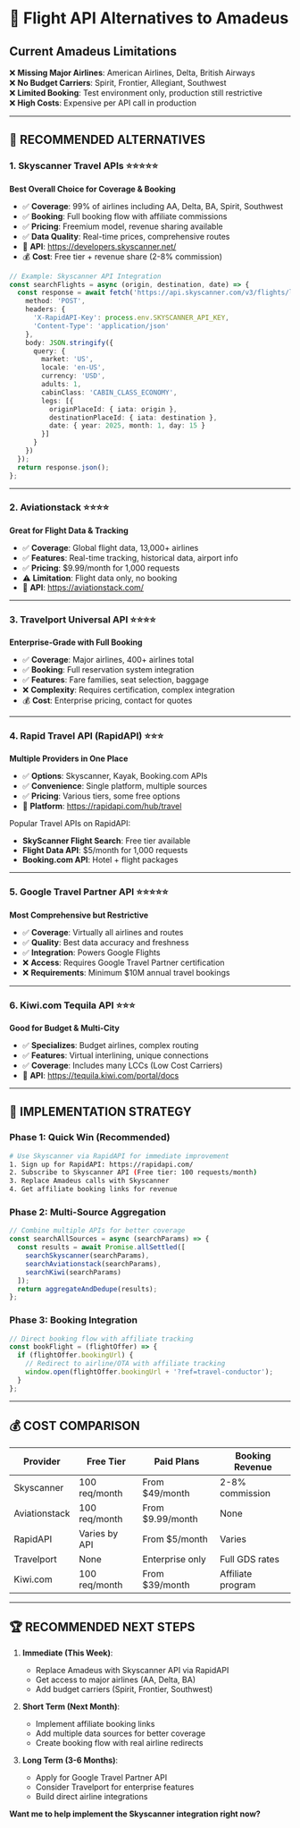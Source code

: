 # 🛫 Flight API Alternatives to Amadeus

## Current Amadeus Limitations
❌ **Missing Major Airlines**: American Airlines, Delta, British Airways  
❌ **No Budget Carriers**: Spirit, Frontier, Allegiant, Southwest  
❌ **Limited Booking**: Test environment only, production still restrictive  
❌ **High Costs**: Expensive per API call in production  

---

## 🎯 **RECOMMENDED ALTERNATIVES**

### 1. **Skyscanner Travel APIs** ⭐⭐⭐⭐⭐
**Best Overall Choice for Coverage & Booking**

- ✅ **Coverage**: 99% of airlines including AA, Delta, BA, Spirit, Southwest
- ✅ **Booking**: Full booking flow with affiliate commissions
- ✅ **Pricing**: Freemium model, revenue sharing available
- ✅ **Data Quality**: Real-time prices, comprehensive routes
- 🔗 **API**: https://developers.skyscanner.net/
- 💰 **Cost**: Free tier + revenue share (2-8% commission)

```typescript
// Example: Skyscanner API Integration
const searchFlights = async (origin, destination, date) => {
  const response = await fetch('https://api.skyscanner.com/v3/flights/live/search/create', {
    method: 'POST',
    headers: {
      'X-RapidAPI-Key': process.env.SKYSCANNER_API_KEY,
      'Content-Type': 'application/json'
    },
    body: JSON.stringify({
      query: {
        market: 'US',
        locale: 'en-US',
        currency: 'USD',
        adults: 1,
        cabinClass: 'CABIN_CLASS_ECONOMY',
        legs: [{
          originPlaceId: { iata: origin },
          destinationPlaceId: { iata: destination },
          date: { year: 2025, month: 1, day: 15 }
        }]
      }
    })
  });
  return response.json();
};
```

---

### 2. **Aviationstack** ⭐⭐⭐⭐
**Great for Flight Data & Tracking**

- ✅ **Coverage**: Global flight data, 13,000+ airlines
- ✅ **Features**: Real-time tracking, historical data, airport info
- ✅ **Pricing**: $9.99/month for 1,000 requests
- ⚠️ **Limitation**: Flight data only, no booking
- 🔗 **API**: https://aviationstack.com/

---

### 3. **Travelport Universal API** ⭐⭐⭐⭐
**Enterprise-Grade with Full Booking**

- ✅ **Coverage**: Major airlines, 400+ airlines total
- ✅ **Booking**: Full reservation system integration
- ✅ **Features**: Fare families, seat selection, baggage
- ❌ **Complexity**: Requires certification, complex integration
- 💰 **Cost**: Enterprise pricing, contact for quotes

---

### 4. **Rapid Travel API (RapidAPI)** ⭐⭐⭐
**Multiple Providers in One Place**

- ✅ **Options**: Skyscanner, Kayak, Booking.com APIs
- ✅ **Convenience**: Single platform, multiple sources
- ✅ **Pricing**: Various tiers, some free options
- 🔗 **Platform**: https://rapidapi.com/hub/travel

Popular Travel APIs on RapidAPI:
- **SkyScanner Flight Search**: Free tier available
- **Flight Data API**: $5/month for 1,000 requests
- **Booking.com API**: Hotel + flight packages

---

### 5. **Google Travel Partner API** ⭐⭐⭐⭐⭐
**Most Comprehensive but Restrictive**

- ✅ **Coverage**: Virtually all airlines and routes
- ✅ **Quality**: Best data accuracy and freshness
- ✅ **Integration**: Powers Google Flights
- ❌ **Access**: Requires Google Travel Partner certification
- ❌ **Requirements**: Minimum $10M annual travel bookings

---

### 6. **Kiwi.com Tequila API** ⭐⭐⭐
**Good for Budget & Multi-City**

- ✅ **Specializes**: Budget airlines, complex routing
- ✅ **Features**: Virtual interlining, unique connections
- ✅ **Coverage**: Includes many LCCs (Low Cost Carriers)
- 🔗 **API**: https://tequila.kiwi.com/portal/docs

---

## 🚀 **IMPLEMENTATION STRATEGY**

### Phase 1: Quick Win (Recommended)
```bash
# Use Skyscanner via RapidAPI for immediate improvement
1. Sign up for RapidAPI: https://rapidapi.com/
2. Subscribe to Skyscanner API (Free tier: 100 requests/month)
3. Replace Amadeus calls with Skyscanner
4. Get affiliate booking links for revenue
```

### Phase 2: Multi-Source Aggregation
```typescript
// Combine multiple APIs for better coverage
const searchAllSources = async (searchParams) => {
  const results = await Promise.allSettled([
    searchSkyscanner(searchParams),
    searchAviationstack(searchParams),
    searchKiwi(searchParams)
  ]);
  return aggregateAndDedupe(results);
};
```

### Phase 3: Booking Integration
```typescript
// Direct booking flow with affiliate tracking
const bookFlight = (flightOffer) => {
  if (flightOffer.bookingUrl) {
    // Redirect to airline/OTA with affiliate tracking
    window.open(flightOffer.bookingUrl + '?ref=travel-conductor');
  }
};
```

---

## 💰 **COST COMPARISON**

| Provider | Free Tier | Paid Plans | Booking Revenue |
|----------|-----------|------------|-----------------|
| Skyscanner | 100 req/month | From $49/month | 2-8% commission |
| Aviationstack | 100 req/month | From $9.99/month | None |
| RapidAPI | Varies by API | From $5/month | Varies |
| Travelport | None | Enterprise only | Full GDS rates |
| Kiwi.com | 100 req/month | From $39/month | Affiliate program |

---

## 🏆 **RECOMMENDED NEXT STEPS**

1. **Immediate (This Week)**:
   - Replace Amadeus with Skyscanner API via RapidAPI
   - Get access to major airlines (AA, Delta, BA)
   - Add budget carriers (Spirit, Frontier, Southwest)

2. **Short Term (Next Month)**:
   - Implement affiliate booking links
   - Add multiple data sources for better coverage
   - Create booking flow with real airline redirects

3. **Long Term (3-6 Months)**:
   - Apply for Google Travel Partner API
   - Consider Travelport for enterprise features
   - Build direct airline integrations

**Want me to help implement the Skyscanner integration right now?**
